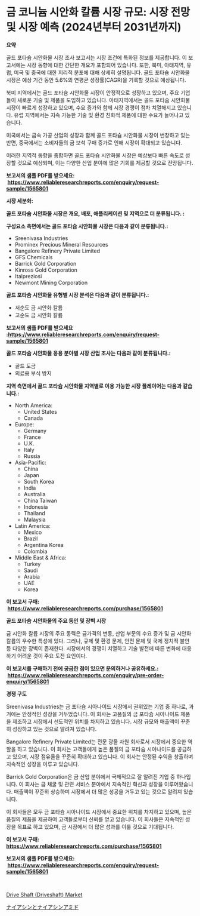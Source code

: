<p><h1>금 코니늄 시안화 칼륨 시장 규모: 시장 전망 및 시장 예측 (2024년부터 2031년까지)</h1></p><p><strong>요약</strong></p>
<p><p>골드 포타슘 시안화물 시장 조사 보고서는 시장 조건에 특화된 정보를 제공합니다. 이 보고서에는 시장 동향에 대한 간단한 개요가 포함되어 있습니다. 또한, 북미, 아태지역, 유럽, 미국 및 중국에 대한 지리적 분포에 대해 상세히 설명됩니다. 골드 포타슘 시안화물 시장은 예상 기간 동안 5.6%의 연평균 성장률(CAGR)을 기록할 것으로 예상됩니다. </p><p>북미 지역에서는 골드 포타슘 시안화물 시장이 안정적으로 성장하고 있으며, 주요 기업들이 새로운 기술 및 제품을 도입하고 있습니다. 아태지역에서는 골드 포타슘 시안화물 시장이 빠르게 성장하고 있으며, 수요 증가와 함께 시장 경쟁이 점차 치열해지고 있습니다. 유럽 지역에서는 지속 가능한 기술 및 환경 친화적 제품에 대한 수요가 늘어나고 있습니다. </p><p>미국에서는 금속 가공 산업의 성장과 함께 골드 포타슘 시안화물 시장이 번창하고 있는 반면, 중국에서는 소비자들의 금 보석 구매 증가로 인해 시장이 확대되고 있습니다. </p><p>이러한 지역적 동향을 종합하면 골드 포타슘 시안화물 시장은 예상보다 빠른 속도로 성장할 것으로 예상되며, 이는 다양한 산업 분야에 많은 기회를 제공할 것으로 전망됩니다.</p></p>
<p><strong>보고서의 샘플 PDF를 받으세요: &nbsp;<a href="https://www.reliableresearchreports.com/enquiry/request-sample/1565801">https://www.reliableresearchreports.com/enquiry/request-sample/1565801</a></strong></p>
<p><strong>시장 세분화:</strong></p>
<p><strong> 골드 포타슘 시안화물 시장은 개요, 배포, 애플리케이션 및 지역으로 더 분류됩니다. :</strong></p>
<p><strong>구성요소 측면에서는 골드 포타슘 시안화물 시장은 다음과 같이 분류됩니다.:</strong></p>
<p><ul><li>Sreenivasa Industries</li><li>Prominex Precious Mineral Resources</li><li>Bangalore Refinery Private Limited</li><li>GFS Chemicals</li><li>Barrick Gold Corporation</li><li>Kinross Gold Corporation</li><li>Italpreziosi</li><li>Newmont Mining Corporation</li></ul></p>
<p><strong> 골드 포타슘 시안화물 유형별 시장 분석은 다음과 같이 분류됩니다.:</strong></p>
<p><ul><li>저순도 금 시안화 칼륨</li><li>고순도 금 시안화 칼륨</li></ul></p>
<p><strong>보고서의 샘플 PDF를 받으세요 :<a href="https://www.reliableresearchreports.com/enquiry/request-sample/1565801">https://www.reliableresearchreports.com/enquiry/request-sample/1565801</a></strong></p>
<p><strong> 골드 포타슘 시안화물 응용 분야별 시장 산업 조사는 다음과 같이 분류됩니다.:</strong></p>
<p><ul><li>골드 도금</li><li>의료용 부식 방지</li></ul></p>
<p><strong>지역 측면에서 골드 포타슘 시안화물 지역별로 이용 가능한 시장 플레이어는 다음과 같습니다.:</strong></p>
<p><ul>
    <li>
        North America:
        <ul>
            <li>United States</li>
            <li>Canada</li>
        </ul>
    </li>
    <li>
        Europe:
        <ul>
            <li>Germany</li>
            <li>France</li>
            <li>U.K.</li>
            <li>Italy</li>
            <li>Russia</li>
        </ul>
    </li>
    <li>
        Asia-Pacific:
        <ul>
            <li>China</li>
            <li>Japan</li>
            <li>South Korea</li>
            <li>India</li>
            <li>Australia</li>
            <li>China Taiwan</li>
            <li>Indonesia</li>
            <li>Thailand</li>
            <li>Malaysia</li>
        </ul>
    </li>
    <li>
        Latin America:
        <ul>
            <li>Mexico</li>
            <li>Brazil</li>
            <li>Argentina Korea</li>
            <li>Colombia</li>
        </ul>
    </li>
    <li>
        Middle East & Africa:
        <ul>
            <li>Turkey</li>
            <li>Saudi</li>
            <li>Arabia</li>
            <li>UAE</li>
            <li>Korea</li>
        </ul>
    </li>
    </ul></p>
<p><strong>이 보고서 구매: &nbsp;<a href="https://www.reliableresearchreports.com/purchase/1565801">https://www.reliableresearchreports.com/purchase/1565801</a></strong></p>
<p><strong>골드 포타슘 시안화물의 주요 동인 및 장벽 시장</strong></p>
<p><p>금 시안화 칼륨 시장의 주요 동력은 금가격의 변동, 산업 부문의 수요 증가 및 금 시안화 칼륨의 우수한 특성에 있다. 그러나, 규제 및 환경 문제, 안전 문제 및 국제 정치적 불안 등 다양한 장벽이 존재한다. 시장에서의 경쟁이 치열하고 기술 발전에 따른 변화에 대응하기 어려운 것이 주요 도전 요인이다.</p></p>
<p><strong>이 보고서를 구매하기 전에 궁금한 점이 있으면 문의하거나 공유하세요.: &nbsp;<a href="https://www.reliableresearchreports.com/enquiry/pre-order-enquiry/1565801">https://www.reliableresearchreports.com/enquiry/pre-order-enquiry/1565801</a></strong></p>
<p><strong>경쟁 구도</strong></p>
<p><p>Sreenivasa Industries는 금 포타슘 시아나이드 시장에서 권위있는 기업 중 하나로, 과거에는 안정적인 성장을 거두었습니다. 이 회사는 고품질의 금 포타슘 시아나이드 제품을 제조하고 시장에서 선도적인 위치를 차지하고 있습니다. 시장 규모와 매출액이 꾸준히 성장하고 있는 것으로 알려져 있습니다.</p><p>Bangalore Refinery Private Limited는 전문 광물 자원 회사로서 시장에서 중요한 역할을 하고 있습니다. 이 회사는 고객들에게 높은 품질의 금 포타슘 시아나이드를 공급하고 있으며, 시장 점유율을 꾸준히 확대하고 있습니다. 이 회사는 안정된 수익을 창출하며 지속적인 성장을 이루고 있습니다.</p><p>Barrick Gold Corporation은 금 산업 분야에서 국제적으로 잘 알려진 기업 중 하나입니다. 이 회사는 금 채굴 및 관련 서비스 분야에서 지속적인 혁신과 성장을 이루어왔습니다. 매출액이 꾸준히 상승하며 시장에서 더 많은 성공을 거두고 있는 것으로 알려져 있습니다.</p><p>이 회사들은 모두 금 포타슘 시아나이드 시장에서 중요한 위치를 차지하고 있으며, 높은 품질의 제품을 제공하여 고객들로부터 신뢰를 얻고 있습니다. 이 회사들은 지속적인 성장을 목표로 하고 있으며, 금 시장에서 더 많은 성과를 이룰 것으로 기대됩니다.</p></p>
<p><strong>이 보고서 구매: &nbsp; <a href="https://www.reliableresearchreports.com/purchase/1565801">https://www.reliableresearchreports.com/purchase/1565801</a></strong></p>
<p><strong>보고서의 샘플 PDF를 받으세요: &nbsp;<a href="https://www.reliableresearchreports.com/enquiry/request-sample/1565801">https://www.reliableresearchreports.com/enquiry/request-sample/1565801</a></strong><strong></strong></p>
<p>&nbsp;</p>
<p><p><a href="https://full-wildebeest-80b.notion.site/Drive-Shaft-Driveshaft-Market-A-Comprehensive-Report-of-its-Market-Share-Growth-Trends-2024-2-5efd9d23b9614a6c9decdd79633bfd99">Drive Shaft (Driveshaft) Market</a></p><p><a href="https://github.com/SarahFahey88/Market-Research-Report-List-1/blob/main/44802656193.md">ナイアシンとナイアシンアミド</a></p></p>